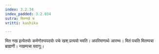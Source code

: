 ```yaml
---
index: 3.2.34
index_padded: 3.2.034
sutra: मितनखे च
vritti: kashika

---
```

मित नख इत्येतयोः कर्मणोरुपपदयोः पचेः खश् प्रत्ययो भवति। अपरिमाणार्थः आरम्भः। मितं पचति मितम्पचा ब्राह्मणी। नखम्पचा यवागूः।